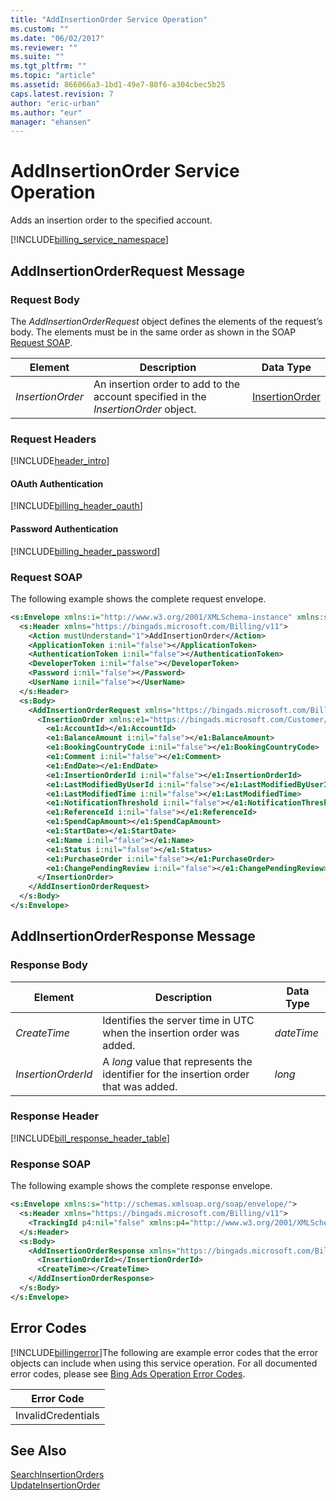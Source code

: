 ```yaml
---
title: "AddInsertionOrder Service Operation"
ms.custom: ""
ms.date: "06/02/2017"
ms.reviewer: ""
ms.suite: ""
ms.tgt_pltfrm: ""
ms.topic: "article"
ms.assetid: 866066a3-1bd1-49e7-80f6-a304cbec5b25
caps.latest.revision: 7
author: "eric-urban"
ms.author: "eur"
manager: "ehansen"
---
```

# AddInsertionOrder Service Operation
Adds an insertion order to the specified account.

[!INCLUDE[billing_service_namespace](../billing-api/includes/billing-service-namespace.md)]

## <a name="request"></a>AddInsertionOrderRequest Message

### Request Body
The *AddInsertionOrderRequest* object defines the elements of the request’s body. The elements must be in the same order as shown in the SOAP [Request SOAP](#request_soap).

|Element|Description|Data Type|
|-----------|---------------|-------------|
|*InsertionOrder*|An insertion order to add to the account specified in the *InsertionOrder* object.|[InsertionOrder](../billing-api/insertionorder-data-object.md)|

### Request Headers
[!INCLUDE[header_intro](../billing-api/includes/header-intro.md)]
#### OAuth Authentication
[!INCLUDE[billing_header_oauth](../billing-api/includes/billing-header-oauth.md)]
#### Password Authentication
[!INCLUDE[billing_header_password](../billing-api/includes/billing-header-password.md)]
### <a name="request_soap"></a>Request SOAP
The following example shows the complete request envelope.

```xml
<s:Envelope xmlns:i="http://www.w3.org/2001/XMLSchema-instance" xmlns:s="http://schemas.xmlsoap.org/soap/envelope/">
  <s:Header xmlns="https://bingads.microsoft.com/Billing/v11">
    <Action mustUnderstand="1">AddInsertionOrder</Action>
    <ApplicationToken i:nil="false"></ApplicationToken>
    <AuthenticationToken i:nil="false"></AuthenticationToken>
    <DeveloperToken i:nil="false"></DeveloperToken>
    <Password i:nil="false"></Password>
    <UserName i:nil="false"></UserName>
  </s:Header>
  <s:Body>
    <AddInsertionOrderRequest xmlns="https://bingads.microsoft.com/Billing/v11">
      <InsertionOrder xmlns:e1="https://bingads.microsoft.com/Customer/v11/Entities" i:nil="false">
        <e1:AccountId></e1:AccountId>
        <e1:BalanceAmount i:nil="false"></e1:BalanceAmount>
        <e1:BookingCountryCode i:nil="false"></e1:BookingCountryCode>
        <e1:Comment i:nil="false"></e1:Comment>
        <e1:EndDate></e1:EndDate>
        <e1:InsertionOrderId i:nil="false"></e1:InsertionOrderId>
        <e1:LastModifiedByUserId i:nil="false"></e1:LastModifiedByUserId>
        <e1:LastModifiedTime i:nil="false"></e1:LastModifiedTime>
        <e1:NotificationThreshold i:nil="false"></e1:NotificationThreshold>
        <e1:ReferenceId i:nil="false"></e1:ReferenceId>
        <e1:SpendCapAmount></e1:SpendCapAmount>
        <e1:StartDate></e1:StartDate>
        <e1:Name i:nil="false"></e1:Name>
        <e1:Status i:nil="false"></e1:Status>
        <e1:PurchaseOrder i:nil="false"></e1:PurchaseOrder>
        <e1:ChangePendingReview i:nil="false"></e1:ChangePendingReview>
      </InsertionOrder>
    </AddInsertionOrderRequest>
  </s:Body>
</s:Envelope>
```

## <a name="response"></a>AddInsertionOrderResponse Message

### <a name="Body_Elements"></a>Response Body

|Element|Description|Data Type|
|-----------|---------------|-------------|
|*CreateTime*|Identifies the server time in UTC when the insertion order was added.|*dateTime*|
|*InsertionOrderId*|A *long* value that represents the identifier for the insertion order that was added.|*long*|

### <a name="Header_Elements"></a>Response Header
[!INCLUDE[bill_response_header_table](../billing-api/includes/bill-response-header-table.md)]
### Response SOAP
The following example shows the complete response envelope.

```xml
<s:Envelope xmlns:s="http://schemas.xmlsoap.org/soap/envelope/">
  <s:Header xmlns="https://bingads.microsoft.com/Billing/v11">
    <TrackingId p4:nil="false" xmlns:p4="http://www.w3.org/2001/XMLSchema-instance"></TrackingId>
  </s:Header>
  <s:Body>
    <AddInsertionOrderResponse xmlns="https://bingads.microsoft.com/Billing/v11">
      <InsertionOrderId></InsertionOrderId>
      <CreateTime></CreateTime>
    </AddInsertionOrderResponse>
  </s:Body>
</s:Envelope>
```

## <a name="errors"></a>Error Codes
[!INCLUDE[billingerror](../billing-api/includes/billingerror.md)]The following are example  error codes that the error objects can include when using this service operation. For all documented error codes, please see [Bing Ads Operation Error Codes](http://go.microsoft.com/fwlink/?LinkId=511884).

|Error Code|
|--------------|
|InvalidCredentials|

## See Also
[SearchInsertionOrders](../billing-api/searchinsertionorders-service-operation.md)  
[UpdateInsertionOrder](../billing-api/updateinsertionorder-service-operation.md)  

